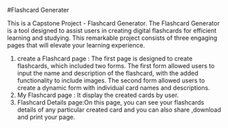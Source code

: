 #Flashcard Generater

This is a Capstone Project - Flashcard Generator.
The Flashcard Generator is a tool designed to assist users in creating digital flashcards for efficient learning and studying. 
This remarkable project consists of three engaging pages that will elevate your learning experience.
 
 1) create a Flashcard page : The first page is designed to create flashcards, which included two forms. The first form allowed users to input the name and description of the flashcard, with the added functionality to include images. The second form allowed users to create a dynamic form with individual card names and descriptions.
 2) My Flashcard page : It display the created cards by user.
 3) Flashcard Details page:On this page, you can see your flashcards details  of any particular created card and you can also share ,download and  print your page.



